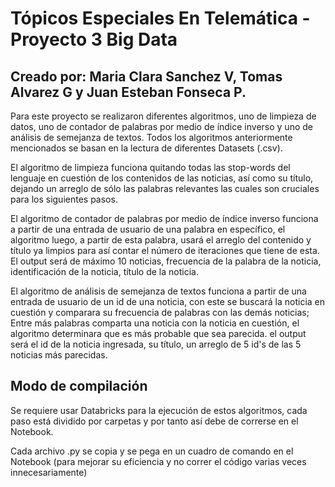 # Tópicos Especiales En Telemática - Proyecto 3 Big Data

## Creado por: Maria Clara Sanchez V, Tomas Alvarez G y Juan Esteban Fonseca P.

  Para este proyecto se realizaron diferentes algoritmos, uno de limpieza de datos, uno de contador de palabras por medio de índice inverso y uno de análisis de semejanza de textos. Todos los algoritmos anteriormente mencionados se basan en la lectura de diferentes Datasets (.csv).

El algoritmo de limpieza funciona quitando todas las stop-words del lenguaje en cuestión de los contenidos de las noticias, así como su título, dejando un arreglo de sólo las palabras relevantes las cuales son cruciales para los siguientes pasos.  

El algoritmo de contador de palabras por medio de índice inverso funciona a partir de una entrada de usuario de una palabra en específico, el algoritmo luego, a partir de esta palabra, usará el arreglo del contenido y título ya limpios para así contar el número de iteraciones que tiene de esta. El output será  de máximo 10 noticias, frecuencia de la palabra de la noticia, identificación de la noticia, título de la noticia.

El algoritmo de análisis de semejanza de textos funciona a partir de una entrada de usuario de un id de una noticia, con este se buscará la noticia en cuestión y comparara su frecuencia de palabras con las demás noticias; Entre más palabras comparta una noticia con la noticia en cuestión, el algoritmo determinara que es más probable que sea parecida. el output será el id de la noticia ingresada, su título, un arreglo de 5 id's de las 5 noticias más parecidas.

## Modo de compilación

Se requiere usar Databricks para la ejecución de estos algoritmos, cada paso está dividido por carpetas y por tanto así debe de correrse en el Notebook. 

Cada archivo .py se copia y se pega en un cuadro de comando en el Notebook (para mejorar su eficiencia y no correr el código varias veces innecesariamente)  
